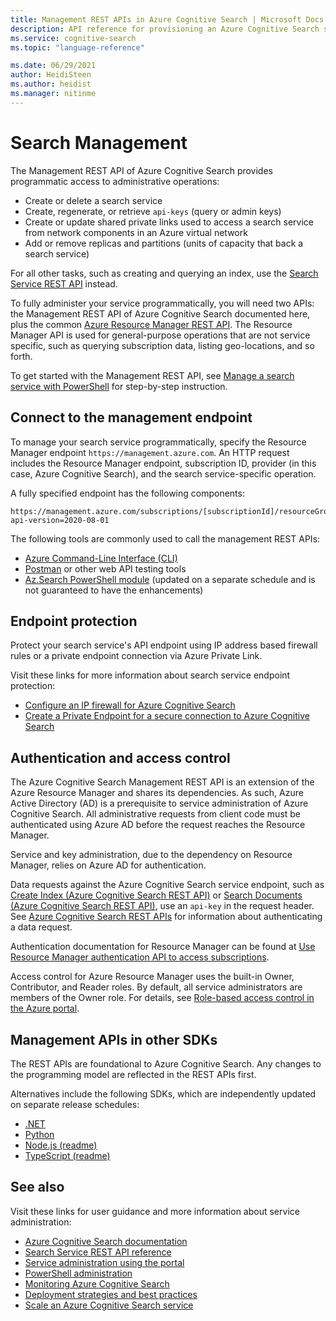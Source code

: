```yaml
---
title: Management REST APIs in Azure Cognitive Search | Microsoft Docs
description: API reference for provisioning an Azure Cognitive Search service for public or private access. You can also manage API keys and configure capacity.
ms.service: cognitive-search
ms.topic: "language-reference"

ms.date: 06/29/2021
author: HeidiSteen
ms.author: heidist
ms.manager: nitinme
---
```


# Search Management

The Management REST API of Azure Cognitive Search provides programmatic access to administrative operations:

+ Create or delete a search service
+ Create, regenerate, or retrieve `api-keys` (query or admin keys)
+ Create or update shared private links used to access a search service from network components in an Azure virtual network
+ Add or remove replicas and partitions (units of capacity that back a search service)

For all other tasks, such as creating and querying an index, use the [Search Service REST API](/rest/api/searchservice/) instead.

To fully administer your service programmatically, you will need two APIs: the Management REST API of Azure Cognitive Search documented here, plus the common [Azure Resource Manager REST API](/rest/api/searchmanagement/). The Resource Manager API is used for general-purpose operations that are not service specific, such as querying subscription data, listing geo-locations, and so forth. 

To get started with the Management REST API, see [Manage a search service with PowerShell](/azure/search/search-manage-powershell) for step-by-step instruction.

## Connect to the management endpoint

To manage your search service programmatically, specify the Resource Manager endpoint `https://management.azure.com`. An HTTP request includes the Resource Manager endpoint, subscription ID, provider (in this case, Azure Cognitive Search), and the search service-specific operation. 

A fully specified endpoint has the following components:

```http
https://management.azure.com/subscriptions/[subscriptionId]/resourceGroups/[resourceGroupName]/providers/Microsoft.Search/searchServices/[serviceName]?api-version=2020-08-01
```

The following tools are commonly used to call the management REST APIs:

+ [Azure Command-Line Interface (CLI)](/cli/azure/)
+ [Postman](https://www.postman.com/downloads/) or other web API testing tools
+ [Az.Search PowerShell module](/powershell/module/az.search) (updated on a separate schedule and is not guaranteed to have the enhancements)

## Endpoint protection

Protect your search service's API endpoint using IP address based firewall rules or a private endpoint connection via Azure Private Link.

Visit these links for more information about search service endpoint protection:

+ [Configure an IP firewall for Azure Cognitive Search](/azure/search/service-configure-firewall)
+ [Create a Private Endpoint for a secure connection to Azure Cognitive Search](/azure/search/service-create-private-endpoint)

## Authentication and access control

The Azure Cognitive Search Management REST API is an extension of the Azure Resource Manager and shares its dependencies. As such, Azure Active Directory (AD) is a prerequisite to service administration of Azure Cognitive Search. All administrative requests from client code must be authenticated using Azure AD before the request reaches the Resource Manager.

Service and key administration, due to the dependency on Resource Manager, relies on Azure AD for authentication.

Data requests against the Azure Cognitive Search service endpoint, such as [Create Index &#40;Azure Cognitive Search REST API&#41;](/rest/api/searchservice/create-index) or [Search Documents &#40;Azure Cognitive Search REST API&#41;](/rest/api/searchservice/search-documents), use an `api-key` in the request header. See [Azure Cognitive Search REST APIs](/rest/api/searchservice/) for information about authenticating a data request.

Authentication documentation for Resource Manager can be found at [Use Resource Manager authentication API to access subscriptions](/azure/azure-resource-manager/resource-manager-api-authentication).

Access control for Azure Resource Manager uses the built-in Owner, Contributor, and Reader roles. By default, all service administrators are members of the Owner role. For details, see [Role-based access control in the Azure portal](/azure/search/search-security-rbac).

## Management APIs in other SDKs

The REST APIs are foundational to Azure Cognitive Search. Any changes to the programming model are reflected in the REST APIs first.

Alternatives include the following SDKs, which are independently updated on separate release schedules:

+ [.NET](/dotnet/api/overview/azure/search/management)
+ [Python](/python/api/overview/azure/search/management?view=azure-python)
+ [Node.js (readme)](/Azure/azure-rest-api-specs/blob/master/specification/search/resource-manager/readme.nodejs.md)
+ [TypeScript (readme)](/Azure/azure-rest-api-specs/blob/master/specification/search/resource-manager/readme.typescript.md)

## See also

Visit these links for user guidance and more information about service administration:

+ [Azure Cognitive Search documentation](/documentation/services/search/)
+ [Search Service REST API reference](../docs-ref-conceptual/searchservice/index.md)
+ [Service administration using the portal](/azure/search/search-manage)
+ [PowerShell administration](/azure/search/search-manage-powershell)
+ [Monitoring Azure Cognitive Search](/azure/search/search-monitor-usage)
+ [Deployment strategies and best practices](/azure/search/search-performance-optimization)
+ [Scale an Azure Cognitive Search service](/azure/search/search-capacity-planning)
